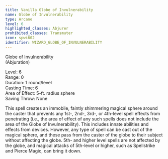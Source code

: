 ```yaml
---
title: Vanilla Globe of Invulnerability
name: Globe of Invulnerability
type: Arcane
level: 6
highlighted_classes: Abjurer
prohibited_classes: Transmuter
icon: spwi602
identifier: WIZARD_GLOBE_OF_INVULNERABILITY
---
```

Globe of Invulnerability  
(Abjuration)  
  
Level: 6  
Range: 0  
Duration: 1 round/level  
Casting Time: 6  
Area of Effect: 5-ft. radius sphere  
Saving Throw: None  
  
This spell creates an immobile, faintly shimmering magical sphere around the caster that prevents any 1st-, 2nd-, 3rd-, or 4th-level spell effects from penetrating (i.e., the area of effect of any such spells does not include the area of the Globe of Invulnerability). This includes innate abilities and effects from devices. However, any type of spell can be cast out of the magical sphere, and these pass from the caster of the globe to their subject without affecting the globe. 5th- and higher level spells are not affected by the globe, and magical attacks of 5th-level or higher, such as Spellstrike and Pierce Magic, can bring it down.  
